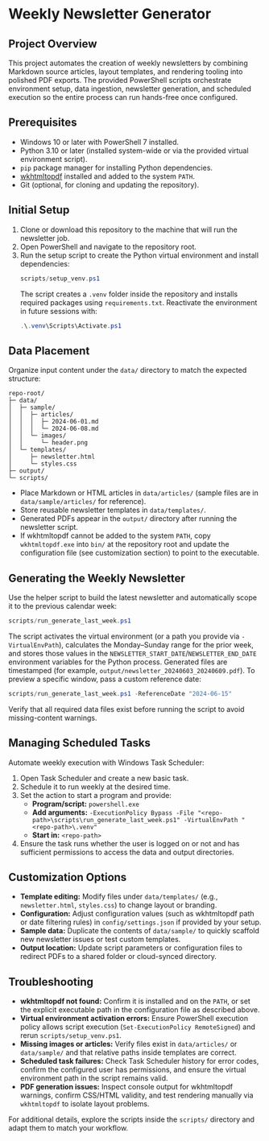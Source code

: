 # Weekly Newsletter Generator

## Project Overview
This project automates the creation of weekly newsletters by combining Markdown source articles, layout templates, and rendering tooling into polished PDF exports. The provided PowerShell scripts orchestrate environment setup, data ingestion, newsletter generation, and scheduled execution so the entire process can run hands-free once configured.

## Prerequisites
- Windows 10 or later with PowerShell 7 installed.
- Python 3.10 or later (installed system-wide or via the provided virtual environment script).
- `pip` package manager for installing Python dependencies.
- [wkhtmltopdf](https://wkhtmltopdf.org/downloads.html) installed and added to the system `PATH`.
- Git (optional, for cloning and updating the repository).

## Initial Setup
1. Clone or download this repository to the machine that will run the newsletter job.
2. Open PowerShell and navigate to the repository root.
3. Run the setup script to create the Python virtual environment and install dependencies:
   ```powershell
   scripts/setup_venv.ps1
   ```
   The script creates a `.venv` folder inside the repository and installs required packages using `requirements.txt`. Reactivate the environment in future sessions with:
   ```powershell
   .\.venv\Scripts\Activate.ps1
   ```

## Data Placement
Organize input content under the `data/` directory to match the expected structure:
```
repo-root/
├─ data/
│  ├─ sample/
│  │  ├─ articles/
│  │  │  ├─ 2024-06-01.md
│  │  │  └─ 2024-06-08.md
│  │  └─ images/
│  │     └─ header.png
│  └─ templates/
│     ├─ newsletter.html
│     └─ styles.css
├─ output/
└─ scripts/
```
- Place Markdown or HTML articles in `data/articles/` (sample files are in `data/sample/articles/` for reference).
- Store reusable newsletter templates in `data/templates/`.
- Generated PDFs appear in the `output/` directory after running the newsletter script.
- If wkhtmltopdf cannot be added to the system `PATH`, copy `wkhtmltopdf.exe` into `bin/` at the repository root and update the configuration file (see customization section) to point to the executable.

## Generating the Weekly Newsletter
Use the helper script to build the latest newsletter and automatically scope it to the previous calendar week:
```powershell
scripts/run_generate_last_week.ps1
```
The script activates the virtual environment (or a path you provide via `-VirtualEnvPath`), calculates the Monday–Sunday range for the prior week, and stores those values in the `NEWSLETTER_START_DATE`/`NEWSLETTER_END_DATE` environment variables for the Python process. Generated files are timestamped (for example, `output/newsletter_20240603_20240609.pdf`). To preview a specific window, pass a custom reference date:
```powershell
scripts/run_generate_last_week.ps1 -ReferenceDate "2024-06-15"
```
Verify that all required data files exist before running the script to avoid missing-content warnings.

## Managing Scheduled Tasks
Automate weekly execution with Windows Task Scheduler:
1. Open Task Scheduler and create a new basic task.
2. Schedule it to run weekly at the desired time.
3. Set the action to start a program and provide:
   - **Program/script:** `powershell.exe`
   - **Add arguments:** `-ExecutionPolicy Bypass -File "<repo-path>\scripts\run_generate_last_week.ps1" -VirtualEnvPath "<repo-path>\.venv"`
   - **Start in:** `<repo-path>`
4. Ensure the task runs whether the user is logged on or not and has sufficient permissions to access the data and output directories.

## Customization Options
- **Template editing:** Modify files under `data/templates/` (e.g., `newsletter.html`, `styles.css`) to change layout or branding.
- **Configuration:** Adjust configuration values (such as wkhtmltopdf path or date filtering rules) in `config/settings.json` if provided by your setup.
- **Sample data:** Duplicate the contents of `data/sample/` to quickly scaffold new newsletter issues or test custom templates.
- **Output location:** Update script parameters or configuration files to redirect PDFs to a shared folder or cloud-synced directory.

## Troubleshooting
- **wkhtmltopdf not found:** Confirm it is installed and on the `PATH`, or set the explicit executable path in the configuration file as described above.
- **Virtual environment activation errors:** Ensure PowerShell execution policy allows script execution (`Set-ExecutionPolicy RemoteSigned`) and rerun `scripts/setup_venv.ps1`.
- **Missing images or articles:** Verify files exist in `data/articles/` or `data/sample/` and that relative paths inside templates are correct.
- **Scheduled task failures:** Check Task Scheduler history for error codes, confirm the configured user has permissions, and ensure the virtual environment path in the script remains valid.
- **PDF generation issues:** Inspect console output for wkhtmltopdf warnings, confirm CSS/HTML validity, and test rendering manually via `wkhtmltopdf` to isolate layout problems.

For additional details, explore the scripts inside the `scripts/` directory and adapt them to match your workflow.

